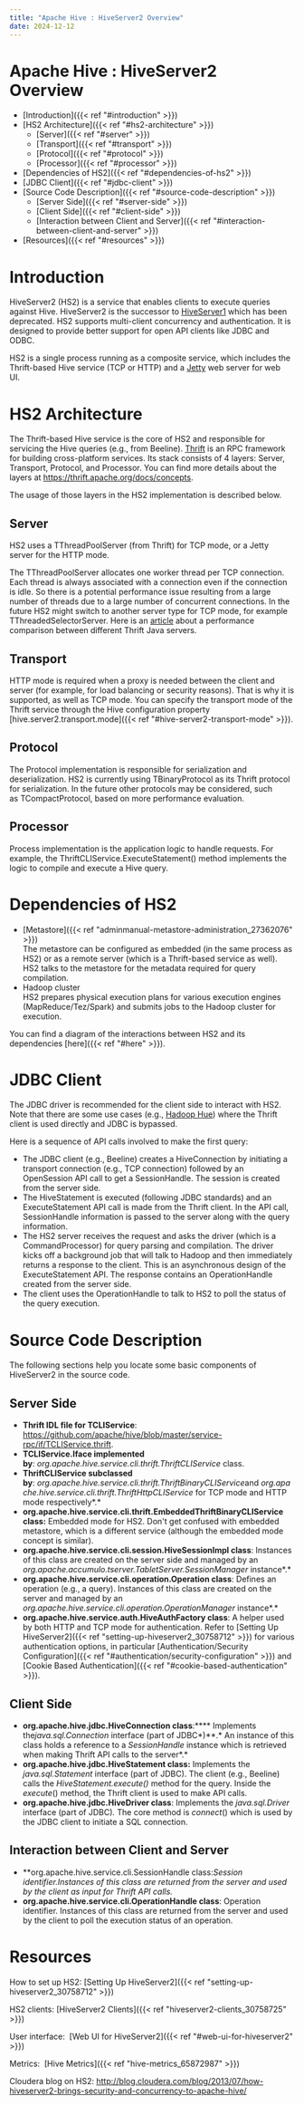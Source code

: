 ```yaml
---
title: "Apache Hive : HiveServer2 Overview"
date: 2024-12-12
---
```










# Apache Hive : HiveServer2 Overview







* [Introduction]({{< ref "#introduction" >}})
* [HS2 Architecture]({{< ref "#hs2-architecture" >}})
	+ [Server]({{< ref "#server" >}})
	+ [Transport]({{< ref "#transport" >}})
	+ [Protocol]({{< ref "#protocol" >}})
	+ [Processor]({{< ref "#processor" >}})
* [Dependencies of HS2]({{< ref "#dependencies-of-hs2" >}})
* [JDBC Client]({{< ref "#jdbc-client" >}})
* [Source Code Description]({{< ref "#source-code-description" >}})
	+ [Server Side]({{< ref "#server-side" >}})
	+ [Client Side]({{< ref "#client-side" >}})
	+ [Interaction between Client and Server]({{< ref "#interaction-between-client-and-server" >}})
* [Resources]({{< ref "#resources" >}})




# Introduction

HiveServer2 (HS2) is a service that enables clients to execute queries against Hive. HiveServer2 is the successor to [HiveServer1](https://cwiki.apache.org/confluence/display/Hive/HiveServer) which has been deprecated. HS2 supports multi-client concurrency and authentication. It is designed to provide better support for open API clients like JDBC and ODBC.

HS2 is a single process running as a composite service, which includes the Thrift-based Hive service (TCP or HTTP) and a [Jetty](http://www.eclipse.org/jetty/) web server for web UI. 

# HS2 Architecture

The Thrift-based Hive service is the core of HS2 and responsible for servicing the Hive queries (e.g., from Beeline). [Thrift](https://thrift.apache.org/) is an RPC framework for building cross-platform services. Its stack consists of 4 layers: Server, Transport, Protocol, and Processor. You can find more details about the layers at <https://thrift.apache.org/docs/concepts>.

The usage of those layers in the HS2 implementation is described below.

## Server

HS2 uses a TThreadPoolServer (from Thrift) for TCP mode, or a Jetty server for the HTTP mode. 

The TThreadPoolServer allocates one worker thread per TCP connection. Each thread is always associated with a connection even if the connection is idle. So there is a potential performance issue resulting from a large number of threads due to a large number of concurrent connections. In the future HS2 might switch to another server type for TCP mode, for example TThreadedSelectorServer. Here is an [article](https://github.com/m1ch1/mapkeeper/wiki/Thrift-Java-Servers-Compared) about a performance comparison between different Thrift Java servers.  

## Transport

HTTP mode is required when a proxy is needed between the client and server (for example, for load balancing or security reasons). That is why it is supported, as well as TCP mode. You can specify the transport mode of the Thrift service through the Hive configuration property [hive.server2.transport.mode]({{< ref "#hive-server2-transport-mode" >}}).

## Protocol

The Protocol implementation is responsible for serialization and deserialization. HS2 is currently using TBinaryProtocol as its Thrift protocol for serialization. In the future other protocols may be considered, such as TCompactProtocol, based on more performance evaluation.

## Processor

Process implementation is the application logic to handle requests. For example, the ThriftCLIService.ExecuteStatement() method implements the logic to compile and execute a Hive query.

# Dependencies of HS2

* [Metastore]({{< ref "adminmanual-metastore-administration_27362076" >}})  
The metastore can be configured as embedded (in the same process as HS2) or as a remote server (which is a Thrift-based service as well). HS2 talks to the metastore for the metadata required for query compilation.
* Hadoop cluster  
HS2 prepares physical execution plans for various execution engines (MapReduce/Tez/Spark) and submits jobs to the Hadoop cluster for execution.

You can find a diagram of the interactions between HS2 and its dependencies [here]({{< ref "#here" >}}).

# JDBC Client

The JDBC driver is recommended for the client side to interact with HS2. Note that there are some use cases (e.g., [Hadoop Hue](http://gethue.com/)) where the Thrift client is used directly and JDBC is bypassed.

Here is a sequence of API calls involved to make the first query:

* The JDBC client (e.g., Beeline) creates a HiveConnection by initiating a transport connection (e.g., TCP connection) followed by an OpenSession API call to get a SessionHandle. The session is created from the server side.
* The HiveStatement is executed (following JDBC standards) and an ExecuteStatement API call is made from the Thrift client. In the API call, SessionHandle information is passed to the server along with the query information.
* The HS2 server receives the request and asks the driver (which is a CommandProcessor) for query parsing and compilation. The driver kicks off a background job that will talk to Hadoop and then immediately returns a response to the client. This is an asynchronous design of the ExecuteStatement API. The response contains an OperationHandle created from the server side.
* The client uses the OperationHandle to talk to HS2 to poll the status of the query execution.

# Source Code Description

The following sections help you locate some basic components of HiveServer2 in the source code.

## Server Side

* **Thrift IDL file for TCLIService**: <https://github.com/apache/hive/blob/master/service-rpc/if/TCLIService.thrift>.
* **TCL****IService****.Iface implemented by**: *org.apache.hive.service.cli.thrift.ThriftCLIService* class.
* **ThriftCLIService subclassed by**: *org.apache.hive.service.cli.thrift.ThriftBinaryCLIService*and *org.apache.hive.service.cli.thrift.ThriftHttpCLIService* for TCP mode and HTTP mode respectively*.*
* **org.apache.hive.service.cli.thrift.EmbeddedThriftBinaryCLIService class:** Embedded mode for HS2. Don't get confused with embedded metastore, which is a different service (although the embedded mode concept is similar).
* **org.apache.hive.service.cli.session.HiveSessionImpl class**: Instances of this class are created on the server side and managed by an *org.apache.accumulo.tserver.TabletServer.SessionManager* instance*.*
* **org.apache.hive.service.cli.operation.Operation class**: Defines an operation (e.g., a query). Instances of this class are created on the server and managed by an *org.apache.hive.service.cli.operation.OperationManager* instance*.*
* **org.apache.hive.service.auth.HiveAuthFactory class**: A helper used by both HTTP and TCP mode for authentication. Refer to [Setting Up HiveServer2]({{< ref "setting-up-hiveserver2_30758712" >}}) for various authentication options, in particular [Authentication/Security Configuration]({{< ref "#authentication/security-configuration" >}}) and [Cookie Based Authentication]({{< ref "#cookie-based-authentication" >}}).

## Client Side

* **org.apache.hive.jdbc.HiveConnection class**:**** Implements the*java.sql.Connection* interface (part of JDBC*)**.* An instance of this class holds a reference to a *SessionHandle* instance which is retrieved when making Thrift API calls to the server*.*
* **org.apache.hive.jdbc.HiveStatement class:** Implements the *java.sql.Statement* interface (part of JDBC). The client (e.g., Beeline) calls the *HiveStatement.execute()* method for the query. Inside the *execute*() method, the Thrift client is used to make API calls.
* **org.apache.hive.jdbc.HiveDriver class**: Implements the *java.sql.Driver* interface (part of JDBC)*.* The core method is *connect*() which is used by the JDBC client to initiate a SQL connection.

## Interaction between Client and Server

* **org.apache.hive.service.cli.SessionHandle class:**Session identifier.Instances of this class are returned from the server and used by the client as input for Thrift API calls*.*
* **org.apache.hive.service.cli.OperationHandle class**: Operation identifier. Instances of this class are returned from the server and used by the client to poll the execution status of an operation.

# Resources

How to set up HS2: [Setting Up HiveServer2]({{< ref "setting-up-hiveserver2_30758712" >}})

HS2 clients: [HiveServer2 Clients]({{< ref "hiveserver2-clients_30758725" >}})

User interface:  [Web UI for HiveServer2]({{< ref "#web-ui-for-hiveserver2" >}})

Metrics:  [Hive Metrics]({{< ref "hive-metrics_65872987" >}})

Cloudera blog on HS2: <http://blog.cloudera.com/blog/2013/07/how-hiveserver2-brings-security-and-concurrency-to-apache-hive/>



 

 

